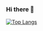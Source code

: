 ### Hi there 👋

[![Top Langs](https://github-readme-stats.vercel.app/api/top-langs/?username=arekisuu&layout=compact)](https://github.com/arekisuu/github-readme-stats)
